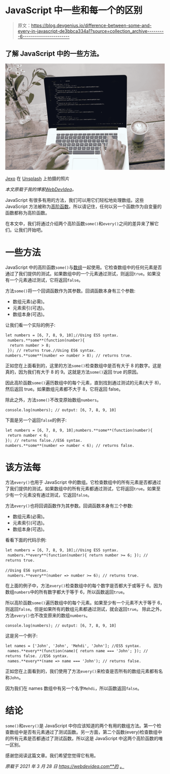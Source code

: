 # JavaScript 中一些和每一个的区别

> 原文：<https://blog.devgenius.io/difference-between-some-and-every-in-javascript-de3bbca334a1?source=collection_archive---------6----------------------->

## 了解 JavaScript 中的一些方法。

![](img/48cbf8fc400a25002840c269225af6f3.png)

[Jexo](https://unsplash.com/@jexo?utm_source=medium&utm_medium=referral) 在 [Unsplash](https://unsplash.com?utm_source=medium&utm_medium=referral) 上拍摄的照片

*本文原载于我的博客*[*WebDevIdea*](https://webdevidea.com/blog/some-vs-every-in-javascript/)*。*

JavaScript 有很多有用的方法，我们可以用它们轻松地处理数组。这些 JavaScript 方法被称为[高阶函数](https://webdevidea.com/blog/javascript-map-filter-reduce/)。所以请记住，任何以另一个函数作为自变量的函数都称为高阶函数。

在本文中，我们将通过介绍两个高阶函数`some()`和`every()`之间的差异来了解它们。让我们开始吧。

# 一些方法

JavaScript 中的高阶函数`some()`与[数组](https://developer.mozilla.org/en-US/docs/Web/JavaScript/Reference/Global_Objects/Array)一起使用。它检查数组中的任何元素是否通过了我们提供的测试。如果数组中的一个元素通过测试，则返回`true`。如果没有一个元素通过测试，它将返回`false`。

方法`some()`将一个回调函数作为其参数。回调函数本身有三个参数:

*   数组元素(必需)。
*   元素索引(可选)。
*   数组本身(可选)。

让我们看一个实际的例子:

```
let numbers = [6, 7, 8, 9, 10];//Using ES5 syntax.
 numbers.**some**(function(number){ 
  return number > 8; 
 }); // returns true.//Using ES6 syntax.
numbers.**some**(number => number > 8); // returns true.
```

正如您在上面看到的，这里的方法`some()`检查数组中是否有大于 8 的数字。这是真的，因为我们有大于 8 的 9。这就是方法`some()`返回 true 的原因。

因此高阶函数`some()`遍历数组中的每个元素，直到找到通过测试的元素(大于 8)，然后返回 true。如果数组元素都不大于 8，它将返回 false。

除此之外，方法`some()`不改变原始数组`numbers`。

```
console.log(numbers); // output: [6, 7, 8, 9, 10]
```

下面是另一个返回`false`的例子:

```
let numbers = [6, 7, 8, 9, 10];numbers.**some**(function(number){
 return number < 6;
}); // returns false.//ES6 syntax.
numbers.**some**(number => number < 6); // returns false.
```

# 该方法每

方法`every()`也用于 JavaScript 中的数组。它检查数组中的所有元素是否都通过了我们提供的测试。如果数组中的所有元素都通过测试，它将返回`true`。如果至少有一个元素没有通过测试，它返回`false`。

方法`every()`也将回调函数作为其参数。回调函数本身有三个参数:

*   数组元素(必需)。
*   元素索引(可选)。
*   数组本身(可选)。

看看下面的代码示例:

```
let numbers = [6, 7, 8, 9, 10];//Using ES5 syntax.
 numbers.**every**(function(number){ return number >= 6; }); // returns true.

//Using ES6 syntax.
 numbers.**every**(number => number >= 6); // returns true.
```

在上面的例子中，方法`every()`检查数组中的每个数字是否都大于或等于 6。因为数组`numbers`中的所有数字都大于等于 6，所以函数返回`true`。

所以高阶函数`some()`遍历数组中的每个元素。如果至少有一个元素不大于等于 6，则返回`false`。但是如果所有的数组元素都通过测试，就会返回`true`。
除此之外，方法`every()`也不改变原来的数组`numbers`。

```
console.log(numbers); // output: [6, 7, 8, 9, 10]
```

这是另一个例子:

```
let names = ['John', 'John', 'Mehdi', 'John']; //ES5 syntax.
 names.**every**(function(name){ return name === 'John'; }); // returns false. //ES6 syntax.
 names.**every**(name => name === 'John'); // returns false.
```

正如您在上面看到的，我们使用了方法`every()`来检查是否所有的数组元素都有名称`John`。

因为我们在 names 数组中有另一个名字`Mehdi`，所以函数返回`false`。

# 结论

`some()`和`every()`是 JavaScript 中你应该知道的两个有用的数组方法。第一个检查数组中是否有元素通过了测试函数。另一方面，第二个函数(every)检查数组中的所有元素是否都通过了测试函数。所以这是 JavaScript 中这两个高阶函数的唯一区别。

感谢您阅读这篇文章。我们希望您觉得它有用。

*原载于 2021 年 3 月 28 日 https://webdevidea.com**的* [*。*](https://webdevidea.com/blog/some-vs-every-in-javascript/)